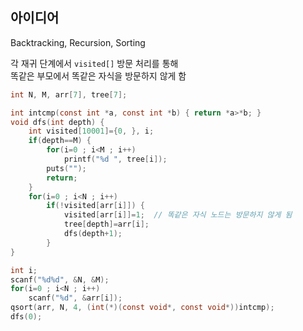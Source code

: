 ## 아이디어
Backtracking, Recursion, Sorting

각 재귀 단계에서 `visited[]` 방문 처리를 통해  
똑같은 부모에서 똑같은 자식을 방문하지 않게 함
```c
int N, M, arr[7], tree[7];

int intcmp(const int *a, const int *b) { return *a>*b; }
void dfs(int depth) {
	int visited[10001]={0, }, i;
	if(depth==M) {
		for(i=0 ; i<M ; i++)
			printf("%d ", tree[i]);
		puts("");
		return;
	}
	for(i=0 ; i<N ; i++)
		if(!visited[arr[i]]) {
			visited[arr[i]]=1;	// 똑같은 자식 노드는 방문하지 않게 됨
			tree[depth]=arr[i];
			dfs(depth+1);
		}
}

int i;
scanf("%d%d", &N, &M);
for(i=0 ; i<N ; i++)
    scanf("%d", &arr[i]);
qsort(arr, N, 4, (int(*)(const void*, const void*))intcmp);
dfs(0);
```